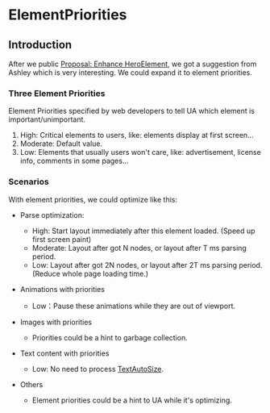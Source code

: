 # ElementPriorities

## Introduction

After we public [Proposal: Enhance HeroElement](https://discourse.wicg.io/t/proposal-enhance-heroelement/2163), we got a suggestion from Ashley which is very interesting. We could expand it to element priorities. 

### Three Element Priorities

Element Priorities specified by web developers to tell UA which element is important/unimportant.

 1. High: Critical elements to users, like: elements display at first screen...
 2. Moderate: Default value.
 3. Low: Elements that usually users won't care, like: advertisement, license info, comments in some pages...

### Scenarios

With element priorities, we could optimize like this:

- Parse optimization:
	- High: Start layout immediately after this element loaded. (Speed up first screen paint)
	- Moderate: Layout after got N nodes, or layout after T ms parsing period.
	- Low: Layout after got 2N nodes, or layout after 2T ms parsing period.(Reduce whole page loading time.)

- Animations with priorities
	- Low：Pause these animations while they are out of viewport.

- Images with priorities
	- Priorities could be a hint to garbage collection.

- Text content with priorities
	- Low: No need to process [TextAutoSize](https://docs.google.com/document/d/1PPcEwAhXJJ1TQShor29KWB17KJJq7UJOM34oHwYP3Zg/edit#heading=h.kzw6s3kvr392).

- Others
	- Element priorities could be a hint to UA while it's optimizing.
